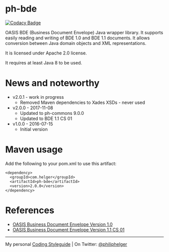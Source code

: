 # ph-bde

[![Codacy Badge](https://api.codacy.com/project/badge/Grade/7b6deab23df3422fba492a85ecb72720)](https://www.codacy.com/app/philip/ph-bde?utm_source=github.com&utm_medium=referral&utm_content=phax/ph-bde&utm_campaign=badger)

OASIS BDE (Business Document Envelope) Java wrapper library.
It supports easily reading and writing of BDE 1.0 and BDE 1.1 documents.
It allows conversion between Java domain objects and XML representations.

It is licensed under Apache 2.0 license.

It requires at least Java 8 to be used.

# News and noteworthy
* v2.0.1 - work in progress
  * Removed Maven dependencies to Xades XSDs - never used
* v2.0.0 - 2017-11-08
  * Updated to ph-commons 9.0.0
  * Updated to BDE 1.1 CS 01
* v1.0.0 - 2016-07-15
  * Initial version

# Maven usage
Add the following to your pom.xml to use this artifact:
```
<dependency>
  <groupId>com.helger</groupId>
  <artifactId>ph-bde</artifactId>
  <version>2.0.0</version>
</dependency>
```

# References

  * [OASIS Business Document Envelope Version 1.0](http://docs.oasis-open.org/bdxr/bdx-bde/v1.0/cs01/bdx-bde-v1.0-cs01.html)
  * [OASIS Business Document Envelope Version 1.1 CS 01](http://docs.oasis-open.org/bdxr/bdx-bde/v1.1/bdx-bde-v1.1.html)

---

My personal [Coding Styleguide](https://github.com/phax/meta/blob/master/CodingStyleguide.md) |
On Twitter: <a href="https://twitter.com/philiphelger">@philiphelger</a>
